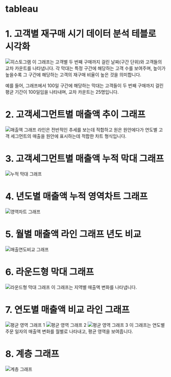 # tableau

# 1. 고객별 재구매 시기 데이터 분석 테블로 시각화
![히스토그램](히스토그램.png)
이 그래프는 고객별 두 번째 구매까지 걸린 날짜(구간 단위)와 고객들의 교차 카운트를 나타냅니다. 각 막대는 특정 구간에 해당하는 고객 수를 보여주며, 높이가 높을수록 그 구간에 해당하는 고객의 재구매 비율이 높은 것을 의미합니다. 

예를 들어, 그래프에서 100일 구간에 해당하는 막대는 고객들이 두 번째 구매까지 걸린 평균 기간이 100일임을 나타내며, 교차 카운트는 25명입니다.

# 2. 고객세그먼트별 매출액 추이 그래프
![매출액 그래프](이중축.png)
라인은 전반적인 추세를 보는데 적합하고 원은 원안에다가 연도별 고객 세그먼트의 매출을 원안에 표시하는데 적합한 차트 형식입니다.

# 3. 고객세그먼트별 매출액 누적 막대 그래프
![누적 막대 그래프](누적막대차트.png)

# 4. 년도별 매출액 누적 영역차트 그래프
![영역차트 그래프](영역차트.png)

# 5. 월별 매출액 라인 그래프 년도 비교
![매출연도비교 그래프](비교그래프.png)

# 6. 라운드형 막대 그래프

![라운드형 막대 그래프](라운드형막대그래프.png)
이 그래프는 지역별 매출액 변화를 나타냅니다.


# 7. 연도별 매출액 비교 라인 그래프

![평균 영역 그래프 1](평균영역차트1.png) ![평균 영역 그래프 2](평균영역차트2.png) ![평균 영역 그래프 3](평균영역차트3.png)
이 그래프는 연도별 주문 일자의 매출액 변화를 월별로 나타내고, 평균 영역을 보여줍니다.

# 8. 계층 그래프

![계층 그래프](계층그래프.png)
